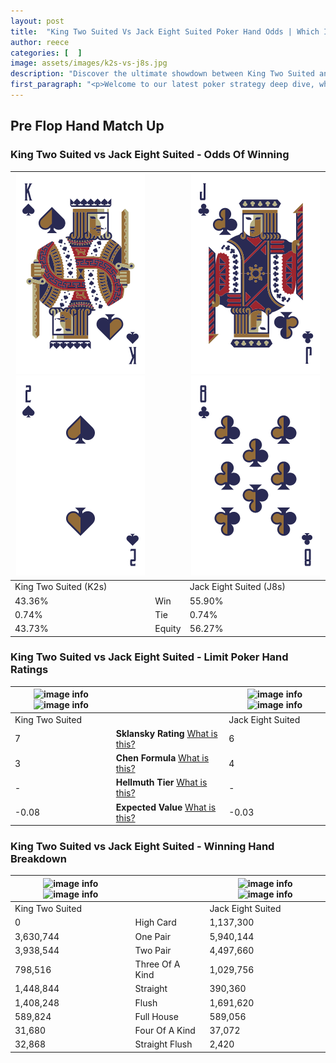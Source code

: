 ```yaml
---
layout: post
title:  "King Two Suited Vs Jack Eight Suited Poker Hand Odds | Which Is The Better Hand In Poker? A Complete Guide"
author: reece
categories: [  ]
image: assets/images/k2s-vs-j8s.jpg
description: "Discover the ultimate showdown between King Two Suited and Jack Eight Suited in poker! Uncover the odds, strategies, and scenarios where one hand triumphs over the other. Get ready to up your poker game with this thrilling analysis."
first_paragraph: "<p>Welcome to our latest poker strategy deep dive, where we're pitting two distinct hands against each other in a high-stakes showdown: King Two Suited vs Jack Eight Suited.</p><p>In the dynamic world of poker, every decision counts, and knowing which hand holds the upper hand is key to your success at the table.</p><p>In this article, we'll dissect these two hands, explore the scenarios where one dominates the other, and equip you with the knowledge to make strategic choices that can tip the odds in your favor.</p><p>Get ready to unravel the intriguing dynamics of these poker hands and elevate your game to new heights.</p>"
---
```




[comment]: # (sp0)

## Pre Flop Hand Match Up

<div class="table hand-ratings" markdown="1"> 



### King Two Suited vs Jack Eight Suited - Odds Of Winning


    
| ![image info](assets/images/hand1/k.png) ![image info](assets/images/hand1/2.png) |  | ![image info](assets/images/hand2/j.png) ![image info](assets/images/hand2/8.png) |
| -------- | -------- | -------- |
| King Two Suited (K2s) |  | Jack Eight Suited (J8s) |
| 43.36% | Win | 55.90% |
| 0.74% | Tie | 0.74% |
| 43.73% | Equity | 56.27% |




[comment]: # (sp1)



### King Two Suited vs Jack Eight Suited - Limit Poker Hand Ratings


    
| ![image info](https://www.riverpairs.com/assets/images/hand1/k.png) ![image info](https://www.riverpairs.com/assets/images/hand1/2.png) |  | ![image info](https://www.riverpairs.com/assets/images/hand2/j.png) ![image info](https://www.riverpairs.com/assets/images/hand2/8.png) |
| -------- | -------- | -------- |
| King Two Suited |  | Jack Eight Suited |
| 7 | **Sklansky Rating** [What is this?](/sklansky-rating-explained) | 6 |
| 3 | **Chen Formula** [What is this?](/chen-formula-explained) | 4 |
| - | **Hellmuth Tier** [What is this?](/Hellmuth-tier-explained) | - |
| -0.08 | **Expected Value** [What is this?](/expected-value-explained) | -0.03 |




[comment]: # (sp2)



### King Two Suited vs Jack Eight Suited - Winning Hand Breakdown


    
| ![image info](https://www.riverpairs.com/assets/images/hand1/k.png) ![image info](https://www.riverpairs.com/assets/images/hand1/2.png) |  | ![image info](https://www.riverpairs.com/assets/images/hand2/j.png) ![image info](https://www.riverpairs.com/assets/images/hand2/8.png) |
| -------- | -------- | -------- |
| King Two Suited |  | Jack Eight Suited |
| 0 | High Card | 1,137,300 |
| 3,630,744 | One Pair | 5,940,144 |
| 3,938,544 | Two Pair | 4,497,660 |
| 798,516 | Three Of A Kind | 1,029,756 |
| 1,448,844 | Straight | 390,360 |
| 1,408,248 | Flush | 1,691,620 |
| 589,824 | Full House | 589,056 |
| 31,680 | Four Of A Kind | 37,072 |
| 32,868 | Straight Flush | 2,420 |




[comment]: # (sp3)



</div>

[comment]: # (sp4)



[comment]: # (sp5)

